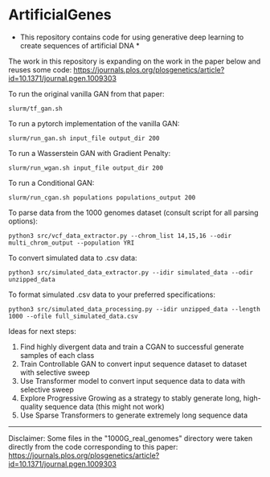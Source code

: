 # ArtificialGenes
* This repository contains code for using generative deep learning to create sequences of artificial DNA *

The work in this repository is expanding on the work in the paper below and reuses some code:
   https://journals.plos.org/plosgenetics/article?id=10.1371/journal.pgen.1009303

To run the original vanilla GAN from that paper:

``` slurm/tf_gan.sh ```

To run a pytorch implementation of the vanilla GAN:

``` slurm/run_gan.sh input_file output_dir 200 ```

To run a Wasserstein GAN with Gradient Penalty:

``` slurm/run_wgan.sh input_file output_dir 200 ```

To run a Conditional GAN:

``` slurm/run_cgan.sh populations populations_output 200 ```

To parse data from the 1000 genomes dataset (consult script for all parsing options):

``` python3 src/vcf_data_extractor.py --chrom_list 14,15,16 --odir multi_chrom_output --population YRI ```

To convert simulated data to .csv data:

``` python3 src/simulated_data_extractor.py --idir simulated_data --odir unzipped_data ```

To format simulated .csv data to your preferred specifications:

``` python3 src/simulated_data_processing.py --idir unzipped_data --length 1000 --ofile full_simulated_data.csv ```

Ideas for next steps:
1) Find highly divergent data and train a CGAN to successful generate samples of each class
2) Train Controllable GAN to convert input sequence dataset to dataset with selective sweep
3) Use Transformer model to convert input sequence data to data with selective sweep
4) Explore Progressive Growing as a strategy to stably generate long, high-quality sequence data (this might not work)
5) Use Sparse Transformers to generate extremely long sequence data 
    
  __________________________________________________________________________________________________________________________________________________________________

 
  Disclaimer: 
  Some files in the "1000G_real_genomes" directory were taken directly from the code corresponding to this paper:
  https://journals.plos.org/plosgenetics/article?id=10.1371/journal.pgen.1009303

